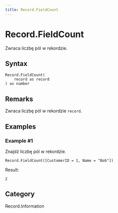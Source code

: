 ```yaml
---
title: Record.FieldCount
---
```


# Record.FieldCount


Zwraca liczbę pól w rekordzie.


## Syntax

```powerquery
Record.FieldCount(
    record as record
) as number
```


## Remarks

Zwraca liczbę pól w rekordzie <code>record</code>.


## Examples

### Example #1 
Znajdź liczbę pól w rekordzie.
```powerquery
Record.FieldCount([CustomerID = 1, Name = "Bob"])
```

Result: 
```powerquery
2
```




## Category
Record.Information
